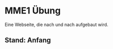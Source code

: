 MME1 Übung
========================
Eine Webseite, die nach und nach aufgebaut wird.

Stand: Anfang
------------

